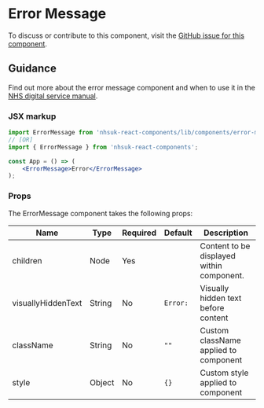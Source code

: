 # Error Message

To discuss or contribute to this component, visit the [GitHub issue for this component](https://github.com/nhsuk/nhsuk-frontend/issues/218).

## Guidance

Find out more about the error message component and when to use it in the [NHS digital service manual](https://beta.nhs.uk/service-manual/styles-components-patterns/error-message).

### JSX markup

```jsx
import ErrorMessage from 'nhsuk-react-components/lib/components/error-message';
// [OR]
import { ErrorMessage } from 'nhsuk-react-components';

const App = () => (
    <ErrorMessage>Error</ErrorMessage>
);
```

### Props

The ErrorMessage component takes the following props:

| Name               | Type   | Required | Default   | Description                               |
| ------------------ | ------ | -------- | --------- | ----------------------------------------- |
| children           | Node   | Yes      |           | Content to be displayed within component. |
| visuallyHiddenText | String | No       | `Error: ` | Visually hidden text before content       |
| className          | String | No       | `""`      | Custom className applied to component     |
| style              | Object | No       | `{}`      | Custom style applied to component         |
